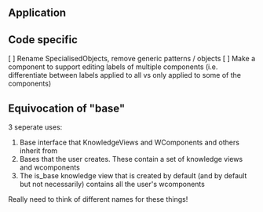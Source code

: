 

## Application


## Code specific

[ ] Rename SpecialisedObjects, remove generic patterns / objects
[ ] Make a component to support editing labels of multiple components (i.e. differentiate between labels applied to all vs only applied to some of the components)

## Equivocation of "base"

3 seperate uses:

1. Base interface that KnowledgeViews and WComponents and others inherit from
2. Bases that the user creates.  These contain a set of knowledge views and wcomponents
3. The is_base knowledge view that is created by default (and by default but not necessarily) contains all the user's wcomponents

Really need to think of different names for these things!
